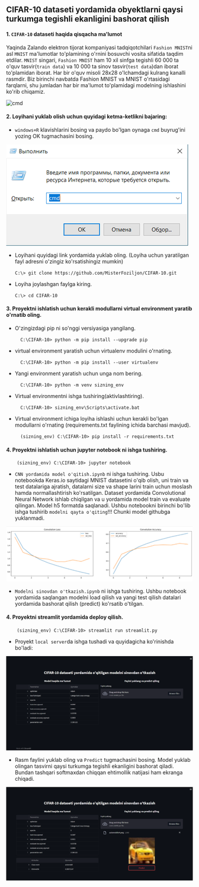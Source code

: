 ## CIFAR-10 dataseti yordamida obyektlarni qaysi turkumga tegishli ekanligini bashorat qilish

#### 1. ```CIFAR-10``` dataseti haqida qisqacha ma'lumot
Yaqinda Zalando elektron tijorat kompaniyasi tadqiqotchilari ```Fashion MNIST```ni asl ```MNIST``` ma'lumotlar to'plamining o'rnini bosuvchi vosita sifatida taqdim etdilar. ```MNIST``` singari, ```Fashion MNIST``` ham 10 xil sinfga tegishli 60 000 ta o'quv tasvir(```train data```) va 10 000 ta sinov tasvir(```test data```)dan iborat to'plamidan iborat. Har bir o'quv misoli 28x28 o'lchamdagi kulrang kanalli rasmdir. Biz birinchi navbatda Fashion MNIST va MNIST o'rtasidagi farqlarni, shu jumladan har bir ma'lumot to'plamidagi modelning ishlashini ko'rib chiqamiz.

![cmd](https://github.com/MisterFoziljon/CIFAR-10/blob/main/rasmlar/cifar10.png)

#### 2. Loyihani yuklab olish uchun quyidagi ketma-ketlikni bajaring:
  * `windows+R` klavishlarini bosing va paydo bo'lgan oynaga `cmd` buyrug'ini yozing OK tugmachasini bosing.
  
  ![cmd](https://github.com/MisterFoziljon/CIFAR-10/blob/main/rasmlar/cmd.png)

  * Loyihani quyidagi link yordamida yuklab oling. (Loyiha uchun yaratilgan fayl adresni o'zingiz ko'rsatishingiz mumkin)

        C:\> git clone https://github.com/MisterFoziljon/CIFAR-10.git

  * Loyiha joylashgan faylga kiring.
         
        C:\> cd CIFAR-10


#### 3. Proyektni ishlatish uchun kerakli modullarni virtual environment yaratib o'rnatib oling.
* O'zingizdagi pip ni so'nggi versiyasiga yangilang.

        C:\CIFAR-10> python -m pip install --upgrade pip
        
* virtual environment yaratish uchun virtualenv modulini o'rnating.
        
        C:\CIFAR-10> python -m pip install --user virtualenv

* Yangi environment yaratish uchun unga nom bering.
        
        C:\CIFAR-10> python -m venv sizning_env
        
* Virtual environmentni ishga tushiring(aktivlashtiring).
        
        C:\CIFAR-10> sizning_env\Scripts\activate.bat
        
* Virtual environment ichiga loyiha ishlashi uchun kerakli bo'lgan modullarni o'rnating (requirements.txt faylining ichida barchasi mavjud).
        
        (sizning_env) C:\CIFAR-10> pip install -r requirements.txt


#### 4. Proyektni ishlatish uchun jupyter notebook ni ishga tushiring.

        (sizning_env) C:\CIFAR-10> jupyter notebook
        
  * ```CNN yordamida model o'qitish.ipynb``` ni ishga tushiring. Usbu notebookda Keras.io saytidagi MNIST datasetini o'qib olish, uni train va test datalariga ajratish, datalarni size va shape larini train uchun moslash hamda normallashtirish ko'rsatilgan. Dataset yordamida Convolutional Neural Network ishlab chiqilgan va u yordamida model train va evaluate qilingan. Model h5 formatda saqlanadi. Ushbu notebookni birinchi bo'lib ishga tushirib ```modelni qayta o'qiting```!!! Chunki model githubga yuklanmadi.
  
![streamlit1](https://github.com/MisterFoziljon/CIFAR-10/blob/main/rasmlar/graphic.png)
  
  * ```Modelni sinovdan o'tkazish.ipynb``` ni ishga tushiring. Ushbu notebook yordamida saqlangan modelni load qilish va yangi test qilish datalari yordamida bashorat qilish (predict) ko'rsatib o'tilgan.


#### 4. Proyektni streamlit yordamida deploy qilish.

        (sizning_env) C:\CIFAR-10> streamlit run streamlit.py

  * Proyekt ```local server```da ishga tushadi va quyidagicha ko'rinishda bo'ladi:


![streamlit1](https://github.com/MisterFoziljon/CIFAR-10/blob/main/rasmlar/streamlit1.png)
  
  * Rasm faylini yuklab oling va ```Predict``` tugmachasini bosing. Model yuklab olingan tasvirni qaysi turkumga tegishli ekanligini bashorat qiladi. Bundan tashqari softmaxdan chiqqan ehtimollik natijasi ham ekranga chiqadi.


![streamlit3](https://github.com/MisterFoziljon/CIFAR-10/blob/main/rasmlar/streamlit2.png)
